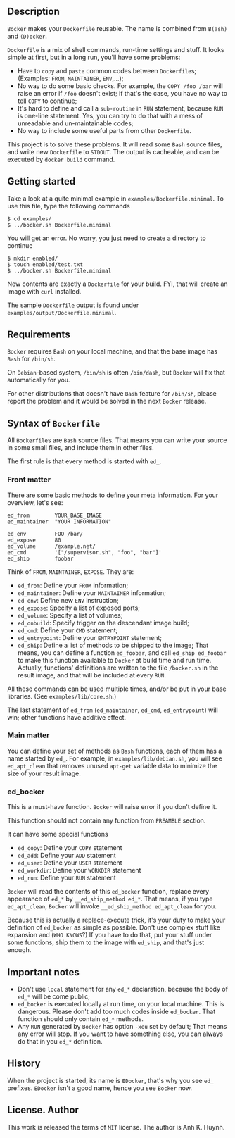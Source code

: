 ## Description

`Bocker` makes your `Dockerfile` reusable.
The name is combined from `B(ash)` and `(D)ocker`.

`Dockerfile` is a mix of shell commands, run-time settings and stuff.
It looks simple at first, but in a long run, you'll have some problems:

* Have to `copy` and `paste` common codes between `Dockerfile`s;
  (Examples: `FROM`, `MAINTAINER`, `ENV`,...);
* No way to do some basic checks. For example, the `COPY /foo /bar`
  will raise an error if `/foo` doesn't exist; if that's the case,
  you have no way to tell `COPY` to continue;
* It's hard to define and call a `sub-routine` in `RUN` statement,
  because `RUN` is one-line statement. Yes, you can try to do that
  with a mess of unreadable and un-maintainable codes;
* No way to include some useful parts from other `Dockerfile`.

This project is to solve these problems. It will read some `Bash`
source files, and write new `Dockerfile` to `STDOUT`. The output
is cacheable, and can be executed by `docker build` command.

## Getting started

Take a look at a quite minimal example in `examples/Bockerfile.minimal`.
To use this file, type the following commands

````
$ cd examples/
$ ../bocker.sh Bockerfile.minimal
````

You will get an error. No worry, you just need to create a directory
to continue

````
$ mkdir enabled/
$ touch enabled/test.txt
$ ../bocker.sh Bockerfile.minimal
````

New contents are exactly a `Dockerfile` for your build.
FYI, that will create an image with `curl` installed.

The sample `Dockerfile` output is found under
  `examples/output/Dockerfile.minimal`.

## Requirements

`Bocker` requires `Bash` on your local machine,
and that the base image has `Bash` for `/bin/sh`.

On `Debian`-based system, `/bin/sh` is often `/bin/dash`,
but `Bocker` will fix that automatically for you.

For other distributions that doesn't have `Bash` feature for `/bin/sh`,
please report the problem and it would be solved in the next `Bocker` release.

## Syntax of `Bockerfile`

All `Bockerfile`s are `Bash` source files. That means you can write
your source in some small files, and include them in other files.

The first rule is that every method is started with `ed_`.

### Front matter

There are some basic methods to define your meta information.
For your overview, let's see:

````
ed_from        YOUR_BASE_IMAGE
ed_maintainer  "YOUR INFORMATION"

ed_env         FOO /bar/
ed_expose      80
ed_volume      /example.net/
ed_cmd         '["/supervisor.sh", "foo", "bar"]'
ed_ship        foobar
````

Think of `FROM`, `MAINTAINER`, `EXPOSE`. They are:

* `ed_from`: Define your `FROM` information;
* `ed_maintainer`: Define your `MAINTAINER` information;
* `ed_env`: Define new `ENV` instruction;
* `ed_expose`: Specify a list of exposed ports;
* `ed_volume`: Specify a list of volumes;
* `ed_onbuild`: Specify trigger on the descendant image build;
* `ed_cmd`: Define your `CMD` statement;
* `ed_entrypoint`: Define your `ENTRYPOINT` statement;
* `ed_ship`: Define a list of methods to be shipped to the image;
  That means, you can define a function `ed_foobar`, and call `ed_ship ed_foobar`
  to make this function available to `Docker` at build time and run time.
  Actually, functions' definitions are written to the file `/bocker.sh`
  in the result image, and that will be included at every `RUN`.

All these commands can be used multiple times, and/or be put in
your base libraries. (See `examples/lib/core.sh`.)

The last statement of `ed_from` (`ed_maintainer`, `ed_cmd`, `ed_entrypoint`)
will win; other functions have additive effect.

### Main matter

You can define your set of methods as `Bash` functions, each of them
has a name started by `ed_`. For example, in `examples/lib/debian.sh`,
you will see `ed_apt_clean` that removes unused `apt-get` variable data
to minimize the size of your result image.

### ed_bocker

This is a must-have function. `Bocker` will raise error if you
don't define it.

This function should not contain any function from `PREAMBLE` section.

It can have some special functions

* `ed_copy`: Define your `COPY` statement
* `ed_add`: Define your `ADD` statement
* `ed_user`: Define your `USER` statement
* `ed_workdir`: Define your `WORKDIR` statement
* `ed_run`: Define your `RUN` statement

`Bocker` will read the contents of this `ed_bocker` function,
replace every appearance of `ed_*` by `__ed_ship_method ed_*`.
That means, if you type `ed_apt_clean`, `Bocker` will invoke
`__ed_ship_method ed_apt_clean` for you.

Because this is actually a replace-execute trick,
it's your duty to make your definition of `ed_bocker` as simple
as possible. Don't use complex stuff like expansion and (`WHO KNOWS`?)
If you have to do that, put your stuff under some functions,
ship them to the image with `ed_ship`, and that's just enough.

## Important notes

* Don't use `local` statement for any `ed_*` declaration, because
  the body of `ed_*` will be come public;
* `ed_bocker` is executed locally at run time, on your local machine.
  This is dangerous. Please don't add too much codes inside `ed_bocker`.
  That function should only contain `ed_*` methods.
* Any `RUN` generated by `Bocker` has option `-xeu` set by default;
  That means any error will stop. If you want to have something else,
  you can always do that in you `ed_*` definition.

## History

When the project is started, its name is `EDocker`, that's why you see
`ed_` prefixes. `EDocker` isn't a good name, hence you see `Bocker` now.

## License. Author

This work is released the terms of `MIT` license.
The author is Anh K. Huynh.
